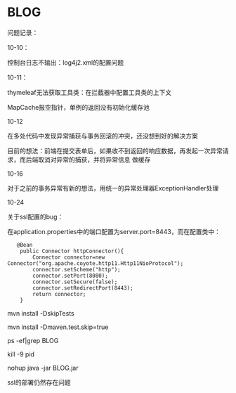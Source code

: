 # BLOG

问题记录：

10-10：

控制台日志不输出：log4j2.xml的配置问题

10-11：

thymeleaf无法获取工具类：在拦截器中配置工具类的上下文
       
MapCache报空指针，单例的返回没有初始化缓存池
       
10-12

在多处代码中发现异常捕获与事务回滚的冲突，还没想到好的解决方案

目前的想法：前端在提交表单后，如果收不到返回的响应数据，再发起一次异常请求，而后端取消对异常的捕获，并将异常信息
做缓存

10-16 

对于之前的事务异常有新的想法，用统一的异常处理器ExceptionHandler处理

10-24

关于ssl配置的bug：

在application.properties中的端口配置为server.port=8443，而在配置类中：

       @Bean
        public Connector httpConnector(){
            Connector connector=new Connector("org.apache.coyote.http11.Http11NioProtocol");
            connector.setScheme("http");
            connector.setPort(8080);
            connector.setSecure(false);
            connector.setRedirectPort(8443);
            return connector;
        }

mvn install -DskipTests

mvn install -Dmaven.test.skip=true

ps -ef|grep BLOG

kill -9 pid

nohup java -jar BLOG.jar

ssl的部署仍然存在问题